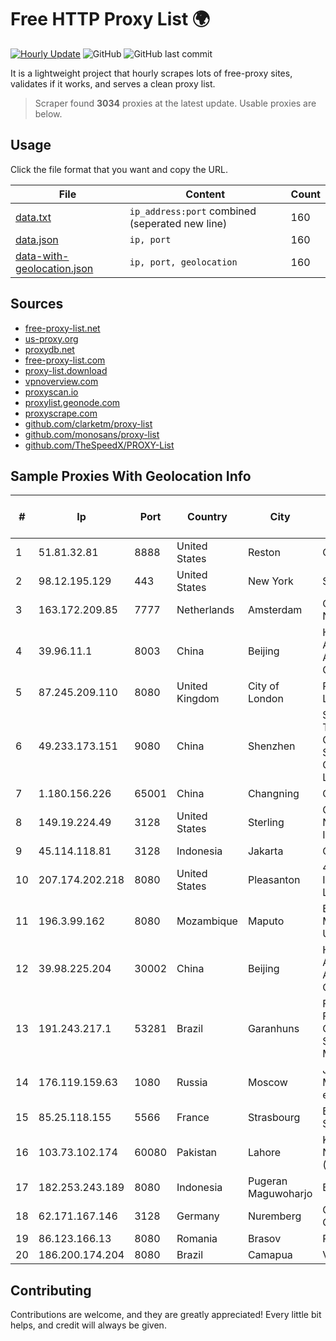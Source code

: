 
# Free HTTP Proxy List 🌍

[![Hourly Update](https://github.com/mertguvencli/http-proxy-list/actions/workflows/main.yml/badge.svg?branch=main)](https://github.com/mertguvencli/http-proxy-list/actions/workflows/main.yml)
![GitHub](https://img.shields.io/github/license/mertguvencli/http-proxy-list)
![GitHub last commit](https://img.shields.io/github/last-commit/mertguvencli/http-proxy-list)

It is a lightweight project that hourly scrapes lots of free-proxy sites, validates if it works, and serves a clean proxy list.


> Scraper found **3034** proxies at the latest update. Usable proxies are below.

## Usage

Click the file format that you want and copy the URL.


|File|Content|Count|
|----|-------|-----|
|[data.txt](https://raw.githubusercontent.com/mertguvencli/http-proxy-list/main/proxy-list/data.txt)|`ip_address:port` combined (seperated new line)|160|
|[data.json](https://raw.githubusercontent.com/mertguvencli/http-proxy-list/main/proxy-list/data.json)|`ip, port`|160|
|[data-with-geolocation.json](https://raw.githubusercontent.com/mertguvencli/http-proxy-list/main/proxy-list/data-with-geolocation.json)|`ip, port, geolocation`|160|

## Sources

* [free-proxy-list.net](https://free-proxy-list.net)
* [us-proxy.org](https://www.us-proxy.org)
* [proxydb.net](http://proxydb.net)
* [free-proxy-list.com](https://free-proxy-list.com/?page=&port=&type%5B%5D=http&type%5B%5D=https&up_time=0&search=Search)
* [proxy-list.download](https://www.proxy-list.download/HTTP)
* [vpnoverview.com](https://vpnoverview.com/privacy/anonymous-browsing/free-proxy-servers)
* [proxyscan.io](https://www.proxyscan.io)
* [proxylist.geonode.com](https://proxylist.geonode.com/api/proxy-list?limit=300&page=1&sort_by=lastChecked&sort_type=desc&protocols=http,https)
* [proxyscrape.com](https://api.proxyscrape.com/v2/?request=displayproxies&protocol=http&timeout=10000&country=all&ssl=all&anonymity=all)
* [github.com/clarketm/proxy-list](https://raw.githubusercontent.com/clarketm/proxy-list/master/proxy-list-raw.txt)
* [github.com/monosans/proxy-list](https://raw.githubusercontent.com/monosans/proxy-list/main/proxies/http.txt)
* [github.com/TheSpeedX/PROXY-List](https://raw.githubusercontent.com/TheSpeedX/PROXY-List/master/http.txt)


## Sample Proxies With Geolocation Info

|#|Ip|Port|Country|City|Internet Service Provider|
|-|--|----|-------|----|-------------------------|
|1|51.81.32.81|8888|United States|Reston|OVH SAS|
|2|98.12.195.129|443|United States|New York|Spectrum|
|3|163.172.209.85|7777|Netherlands|Amsterdam|Online SAS NL|
|4|39.96.11.1|8003|China|Beijing|Hangzhou Alibaba Advertising Co|
|5|87.245.209.110|8080|United Kingdom|City of London|RETN Limited|
|6|49.233.173.151|9080|China|Shenzhen|Shenzhen Tencent Computer Systems Company Limited|
|7|1.180.156.226|65001|China|Changning|Chinanet|
|8|149.19.224.49|3128|United States|Sterling|Oculus Networks Inc|
|9|45.114.118.81|3128|Indonesia|Jakarta|CLDREU|
|10|207.174.202.218|8080|United States|Pleasanton|432 INTERNET, LLC|
|11|196.3.99.162|8080|Mozambique|Maputo|Eduardo Mondlane University|
|12|39.98.225.204|30002|China|Beijing|Hangzhou Alibaba Advertising Co|
|13|191.243.217.1|53281|Brazil|Garanhuns|Franca e Franca Com e Serv Ltda. ME|
|14|176.119.159.63|1080|Russia|Moscow|JSC Mediasoft ekspert|
|15|85.25.118.155|5566|France|Strasbourg|BSB-SERVICE|
|16|103.73.102.174|60080|Pakistan|Lahore|KK Networks (Pvt) Ltd|
|17|182.253.243.189|8080|Indonesia|Pugeran Maguwoharjo|BIZNET|
|18|62.171.167.146|3128|Germany|Nuremberg|Contabo GmbH|
|19|86.123.166.13|8080|Romania|Brasov|RCS & RDS|
|20|186.200.174.204|8080|Brazil|Camapua|Vivo|



## Contributing

Contributions are welcome, and they are greatly appreciated! Every
little bit helps, and credit will always be given.

